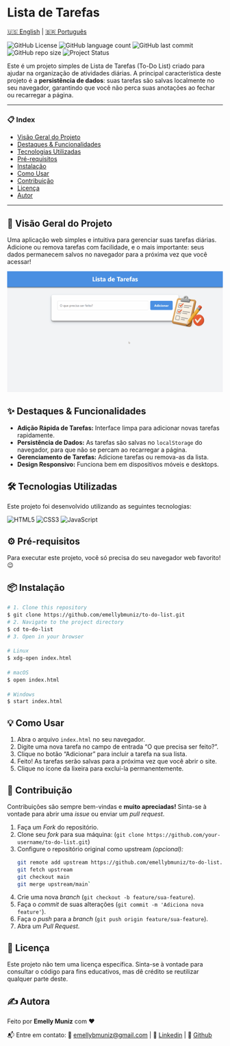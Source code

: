 # Lista de Tarefas

[🇺🇸 English](./README.md) | [🇧🇷 Português](./README.pt.md)

![GitHub License](https://img.shields.io/github/license/emellybmuniz/to-do-list)
![GitHub language count](https://img.shields.io/github/languages/count/emellybmuniz/to-do-list)
![GitHub last commit](https://img.shields.io/github/last-commit/emellybmuniz/to-do-list)
![GitHub repo size](https://img.shields.io/github/repo-size/emellybmuniz/to-do-list)
![Project Status](https://img.shields.io/badge/Status%20-%20Finalizado%20-%20%234BC21E)

Este é um projeto simples de Lista de Tarefas (To-Do List) criado para ajudar na organização de atividades diárias. A principal característica deste projeto é a **persistência de dados**: suas tarefas são salvas localmente no seu navegador, garantindo que você não perca suas anotações ao fechar ou recarregar a página.

---
### 📋 Index

- [Visão Geral do Projeto](#-visão-geral-do-projeto)
- [Destaques & Funcionalidades](#-destaques--funcionalidades)
- [Tecnologias Utilizadas](#-tecnologias-utilizadas)
- [Pré-requisitos](#-pré-requisitos)
- [Instalação](#-instalação)
- [Como Usar](#-como-usar)
- [Contribuição](#-contribuição)
- [Licença](#-licença)
- [Autor](#-autora)
---


## 🚀 Visão Geral do Projeto

Uma aplicação web simples e intuitiva para gerenciar suas tarefas diárias. Adicione ou remova tarefas com facilidade, e o mais importante: seus dados permanecem salvos no navegador para a próxima vez que você acessar!

[![Demonstração do Projeto](src/images/project-demo.gif)](https://github.com/emellybmuniz/to-do-list)

## ✨ Destaques & Funcionalidades

- **Adição Rápida de Tarefas:** Interface limpa para adicionar novas tarefas rapidamente.
- **Persistência de Dados:** As tarefas são salvas no `localStorage` do navegador, para que não se percam ao recarregar a página.
- **Gerenciamento de Tarefas:** Adicione tarefas ou remova-as da lista.
- **Design Responsivo:** Funciona bem em dispositivos móveis e desktops.

## 🛠️ Tecnologias Utilizadas

Este projeto foi desenvolvido utilizando as seguintes tecnologias:

![HTML5](https://img.shields.io/badge/html5-%23E34F26.svg?style=for-the-badge&logo=html5&logoColor=white)
![CSS3](https://img.shields.io/badge/css3-%231572B6.svg?style=for-the-badge&logo=css3&logoColor=white)
![JavaScript](https://img.shields.io/badge/javascript-%23323330.svg?style=for-the-badge&logo=javascript&logoColor=%23F7DF1E)


## ⚙️ Pré-requisitos

Para executar este projeto, você só precisa do seu navegador web favorito! 😉


## 📦 Instalação

```bash
# 1. Clone this repository
$ git clone https://github.com/emellybmuniz/to-do-list.git
# 2. Navigate to the project directory
$ cd to-do-list
# 3. Open in your browser

# Linux
$ xdg-open index.html

# macOS
$ open index.html

# Windows
$ start index.html
```


## 💡 Como Usar

1. Abra o arquivo `index.html` no seu navegador.
2. Digite uma nova tarefa no campo de entrada “O que precisa ser feito?”.
3. Clique no botão “Adicionar” para incluir a tarefa na sua lista.
4. Feito! As tarefas serão salvas para a próxima vez que você abrir o site.
5. Clique no ícone da lixeira para excluí-la permanentemente.


## 🤝 Contribuição

Contribuições são sempre bem-vindas e **muito apreciadas!** Sinta-se à vontade para abrir uma *issue* ou enviar um *pull request*. 

1. Faça um *Fork* do repositório.
2. Clone seu *fork* para sua máquina: (`git clone https://github.com/your-username/to-do-list.git`)
3. Configure o repositório original como upstream *(opcional):*
    ```bash
    git remote add upstream https://github.com/emellybmuniz/to-do-list.git
    git fetch upstream
    git checkout main
    git merge upstream/main`
    ```
4. Crie uma nova *branch* (`git checkout -b feature/sua-feature`).
5. Faça o *commit* de suas alterações (`git commit -m 'Adiciona nova feature'`).
6. Faça o *push* para a *branch* (`git push origin feature/sua-feature`).
7. Abra um *Pull Request*.


## 🔑 Licença

Este projeto não tem uma licença específica. Sinta-se à vontade para consultar o código para fins educativos, mas dê crédito se reutilizar qualquer parte deste.


## ✍️ Autora

Feito por **Emelly Muniz** com ❤️

📬 Entre em contato:
📧 emellybmuniz@gmail.com |
💼 [Linkedin](https://www.linkedin.com/in/emellybmuniz) |
🐙 [Github](https://github.com/emellybmuniz)